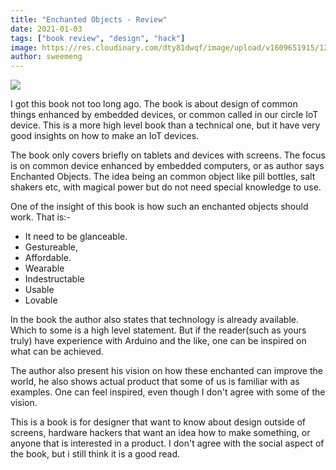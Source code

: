 ```yaml
---
title: "Enchanted Objects - Review"
date: 2021-01-03
tags: ["book review", "design", "hack"]
image: https://res.cloudinary.com/dty81dwqf/image/upload/v1609651915/128955429_10159093295234319_3009464974639639590_o_gxsmco.jpg
author: sweemeng
---
```

![](https://res.cloudinary.com/dty81dwqf/image/upload/v1609651915/128955429_10159093295234319_3009464974639639590_o_gxsmco.jpg)

I got this book not too long ago. The book is about design of common things enhanced by embedded devices, or common called in our circle IoT device. This is a more high level book than a technical one, but it have very good insights on how to make an IoT devices. 

The book only covers briefly on tablets and devices with screens. The focus is on common device enhanced by embedded computers, or as author says Enchanted Objects. The idea being an common object like pill bottles, salt shakers etc, with magical power but do not need special knowledge to use. 

One of the insight of this book is how such an enchanted objects should work. That is:- 

* It need to be glanceable.
* Gestureable, 
* Affordable.
* Wearable
* Indestructable
* Usable
* Lovable

In the book the author also states that technology is already available. Which to some is a high level statement. But if the reader(such as yours truly) have experience with Arduino and the like, one can be inspired on what can be achieved. 

The author also present his vision on how these enchanted can improve the world, he also shows actual product that some of us is familiar with as examples. One can feel inspired, even though I don't agree with some of the vision. 

This is a book is for designer that want to know about design outside of screens, hardware hackers that want an idea how to make something, or anyone that is interested in a product. I don't agree with the social aspect of the book, but i still think it is a good read. 
